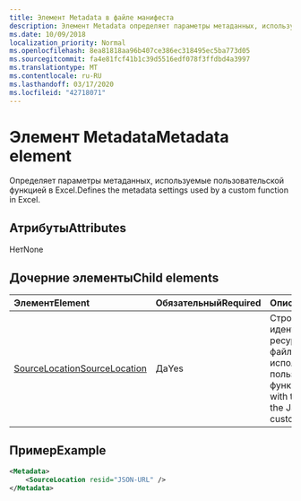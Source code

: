 ```yaml
---
title: Элемент Metadata в файле манифеста
description: Элемент Metadata определяет параметры метаданных, используемые пользовательской функцией в Excel.
ms.date: 10/09/2018
localization_priority: Normal
ms.openlocfilehash: 8ea81818aa96b407ce386ec318495ec5ba773d05
ms.sourcegitcommit: fa4e81fcf41b1c39d5516edf078f3ffdbd4a3997
ms.translationtype: MT
ms.contentlocale: ru-RU
ms.lasthandoff: 03/17/2020
ms.locfileid: "42718071"
---
```

# <a name="metadata-element"></a><span data-ttu-id="96aab-103">Элемент Metadata</span><span class="sxs-lookup"><span data-stu-id="96aab-103">Metadata element</span></span>

<span data-ttu-id="96aab-104">Определяет параметры метаданных, используемые пользовательской функцией в Excel.</span><span class="sxs-lookup"><span data-stu-id="96aab-104">Defines the metadata settings used by a custom function in Excel.</span></span>

## <a name="attributes"></a><span data-ttu-id="96aab-105">Атрибуты</span><span class="sxs-lookup"><span data-stu-id="96aab-105">Attributes</span></span>

<span data-ttu-id="96aab-106">Нет</span><span class="sxs-lookup"><span data-stu-id="96aab-106">None</span></span>

## <a name="child-elements"></a><span data-ttu-id="96aab-107">Дочерние элементы</span><span class="sxs-lookup"><span data-stu-id="96aab-107">Child elements</span></span>

|  <span data-ttu-id="96aab-108">Элемент</span><span class="sxs-lookup"><span data-stu-id="96aab-108">Element</span></span>  |  <span data-ttu-id="96aab-109">Обязательный</span><span class="sxs-lookup"><span data-stu-id="96aab-109">Required</span></span>  |  <span data-ttu-id="96aab-110">Описание</span><span class="sxs-lookup"><span data-stu-id="96aab-110">Description</span></span>  |
|:-----|:-----|:-----|
|  [<span data-ttu-id="96aab-111">SourceLocation</span><span class="sxs-lookup"><span data-stu-id="96aab-111">SourceLocation</span></span>](customfunctionssourcelocation.md)  |  <span data-ttu-id="96aab-112">Да</span><span class="sxs-lookup"><span data-stu-id="96aab-112">Yes</span></span>  | <span data-ttu-id="96aab-113">Строка с идентификатором ресурса JSON-файла, используемого пользовательскими функциями.</span><span class="sxs-lookup"><span data-stu-id="96aab-113">String with the resource id of the JSON file used by custom functions.</span></span> |

## <a name="example"></a><span data-ttu-id="96aab-114">Пример</span><span class="sxs-lookup"><span data-stu-id="96aab-114">Example</span></span>

```xml
<Metadata>
    <SourceLocation resid="JSON-URL" />
</Metadata>
```
